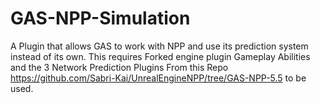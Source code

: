 # GAS-NPP-Simulation

A Plugin that allows GAS to work with NPP and use its prediction system instead of its own.
This requires Forked engine plugin Gameplay Abilities and the 3 Network Prediction Plugins 
From this Repo https://github.com/Sabri-Kai/UnrealEngineNPP/tree/GAS-NPP-5.5 to be used.

